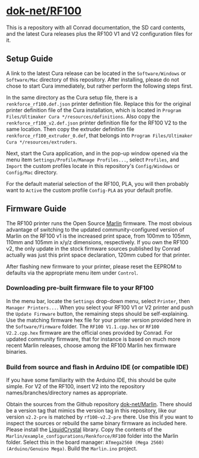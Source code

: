 # [dok-net/RF100](https://github.com/dok-net/RF100/)
This is a repository with all Conrad documentation, the SD card contents,
and the latest Cura releases plus the RF100 V1 and V2 configuration files for it.

## Setup Guide
A link to the latest Cura release can be located in the 
`Software/Windows` or `Software/Mac` directory of this repository.
After installing, please do not chose to start Cura immediately, but rather
perform the following steps first.

In the same directory as the Cura setup file, there is a
`renkforce_rf100.def.json` printer definition file. Replace this
for the original printer definition file of the Cura installation, which is
located in `Program Files/Ultimaker Cura */resources/definitions`.
Also copy the `renkforce_rf100_v2.def.json` printer definition file for
the RF100 V2 to the same location.
Then copy the extruder definition file `renkforce_rf100_extruder_0.def`,
that belongs into `Program Files/Ultimaker Cura */resources/extruders`.

Next, start the Cura application, and in the pop-up window opened via
the menu item `Settings/Profile/Manage Profiles...`, select `Profiles`, and
`Import` the custom profiles locate in this repository's `Config/Windows` or
`Config/Mac` directory.

For the default material selection of the RF100, PLA, you will then probably
want to `Active` the custom profile `Config-PLA` as your default profile.

## Firmware Guide
The RF100 printer runs the Open Source [Marlin](http://marlinfw.org/) firmware.
The most obvious advantage of switching to the updated community-configured
version of Marlin on the RF100 v1 is the increased print space, from 100mm to
105mm, 110mm and 105mm in x/y/z dimensions, respectively. If you own the
RF100 v2, the only update in the stock firmware sources published by Conrad
actually was just this print space declaration, 120mm cubed for that printer.

After flashing new firmware to your printer, please reset the EEPROM to defaults
via the appropriate menu item under `Control`.

### Downloading pre-built firmware file to your RF100
In the menu bar, locate the `Settings` drop-down menu, select `Printer`,
then `Manager Printers...`. When you select your RF100 V1 or V2 printer
and push the `Update Firmware` button, the remaining steps should be
self-explaining. Use the matching firmware hex file for your printer version
provided here in the `Software/Firmware` folder. The `RF100 V1.1.cpp.hex` or
`RF100 V2.2.cpp.hex` firmware are the official ones provided by Conrad. For
updated community firmware, that for instance is based on much more recent
Marlin releases, choose among the RF100 Marlin hex firmware binaries.

### Build from source and flash in Arduino IDE (or compatible IDE)
If you have some familiarity with the Arduino IDE, this should be quite simple.
For V2 of the RF100, insert V2 into the repository names/branches/directory names
as appropriate.

Obtain the sources from the Github repository
[dok-net/Marlin](https://github.com/dok-net/Marlin/tree/renkforce_rf100_v2).
There should be a version tag that mimics the version tag in this repository,
like our version `v2.2-pre` is matched by `rf100-v2.2-pre` there.
Use this if you want to inspect the sources or rebuild the same binary firmware
as included here.
Please install the [LiquidCrystal](https://www.arduino.cc/en/Reference/LiquidCrystal)
library.
Copy the contents of the `Marlin/example_configurations/Renkforce/RF100` folder
into the Marlin folder.
Select this in the board manager: `ATmega2560 (Mega 2560) (Arduino/Genuino Mega)`.
Build the `Marlin.ino` project.
